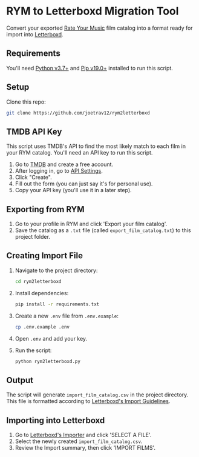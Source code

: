 # RYM to Letterboxd Migration Tool

Convert your exported [Rate Your Music](https://rateyourmusic.com) film catalog into a format ready for import into [Letterboxd](https://letterboxd.com).

## Requirements

You'll need [Python v3.7+](https://python.org/downloads) and [Pip v19.0+](https://pip.pypa.io/en/stable/installation) installed to run this script.

## Setup

Clone this repo:

```bash
git clone https://github.com/joetrav12/rym2letterboxd
```

## TMDB API Key

This script uses TMDB's API to find the most likely match to each film in your RYM catalog. You'll need an API key to run this script.

1. Go to [TMDB](https://themoviedb.org/account/signup) and create a free account.
2. After logging in, go to [API Settings](https://themoviedb.org/settings/api).
3. Click "Create".
4. Fill out the form (you can just say it's for personal use).
5. Copy your API key (you'll use it in a later step).

## Exporting from RYM

1. Go to your profile in RYM and click 'Export your film catalog'.
2. Save the catalog as a `.txt` file (called `export_film_catalog.txt`) to this project folder.

## Creating Import File

1. Navigate to the project directory:

    ```bash
    cd rym2letterboxd
    ```

2. Install dependencies:

    ```bash
    pip install -r requirements.txt
    ```

3. Create a new `.env` file from `.env.example`:

    ```bash
    cp .env.example .env
    ```

4. Open `.env` and add your key.

5. Run the script:

    ```bash
    python rym2letterboxd.py
    ```

## Output
The script will generate `import_film_catalog.csv` in the project directory. This file is formatted according to [Letterboxd's Import Guidelines](https://letterboxd.com/help/importing-data).

## Importing into Letterboxd
1. Go to [Letterboxd's Importer](https://letterboxd.com/import) and click 'SELECT A FILE'.
2. Select the newly created `import_film_catalog.csv`.
3. Review the Import summary, then click 'IMPORT FILMS'.
